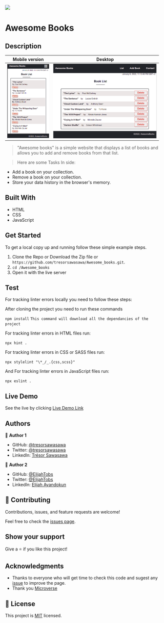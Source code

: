 ![](https://img.shields.io/badge/Microverse-blueviolet)

# Awesome Books

## Description

Mobile version | Desktop
---------------------- | ------------------------------
![Mobile_screenshot](./images/Mobile-screenshot.png) | ![DEsktop_screenshot](./images/Desktop-screenshot.png)

> "Awesome books" is a simple website that displays a list of books and allows you to add and remove books from that list.  

> Here are some Tasks In side:

 - Add a book on your collection.
 - Remove a book on your collection.
 - Store your data history in the browser's memory.

## Built With

- HTML
- CSS
- JavaScript

## Get Started

To get a local copy up and running follow these simple example steps.

1. Clone the Repo or Download the Zip file or ``` https://github.com/tresorsawasawa/Awesome_books.git ```.
2. ``` cd /Awesome_books ```
3. Open it with the live server

## Test

For tracking linter errors locally you need to follow these steps:

After cloning the project you need to run these commands

``` npm install ```  `` This command will download all the dependancies of the project ``

For tracking linter errors in HTML files run:

``` npx hint . ```

For tracking linter errors in CSS or SASS files run:

``` npx stylelint "\*_/_.{css,scss}" ```

And For tracking linter errors in JavaScript files run:

``` npx eslint . ```
## Live Demo

See the live by clicking [Live Demo Link](https://tresorsawasawa.github.io/Awesome_books/)

## Authors

👤 **Author 1**

- GitHub: [@tresorsawasawa](https://github.com/tresorsawasawa)
- Twitter: [@tresorsawasawa](https://twitter.com/TresorSawasawa)
- LinkedIn: [Trésor Sawasawa](https://www.linkedin.com/in/tr%C3%A9sor-sawasawa-43745320b/)

👤 **Author 2**

- GitHub: [@ElijahTobs](https://github.com/ElijahTobs)
- Twitter: [@ElijahTobs](https://twitter.com/ElijahTobs)
- LinkedIn: [Elijah Ayandokun](https://www.linkedin.com/in/elijahayandokun/)
## 🤝 Contributing

Contributions, issues, and feature requests are welcome!

Feel free to check the [issues page](../../issues/).

## Show your support

Give a ⭐️ if you like this project!

## Acknowledgments

- Thanks to everyone who will get time to check this code and sugest any [issue](https://github.com/tresorsawasawa/MyPortfolio/issues) to improve the page.
- Thank you [Microverse](https://www.microverse.org/)

## 📝 License

This project is [MIT](./MIT.md) licensed.

